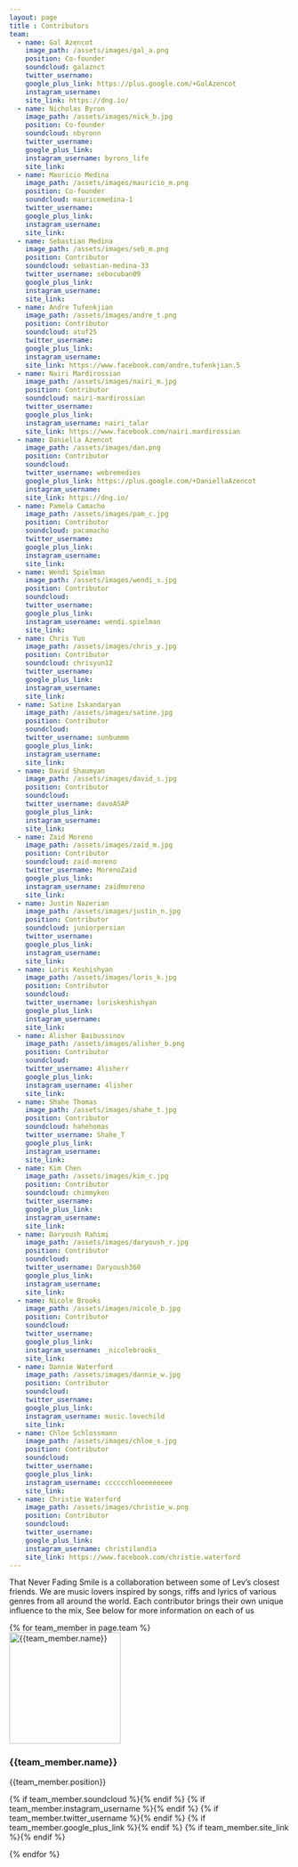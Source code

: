 ```yaml
---
layout: page
title : Contributors
team:
  - name: Gal Azencot
    image_path: /assets/images/gal_a.png
    position: Co-founder
    soundcloud: galaznct
    twitter_username:
    google_plus_link: https://plus.google.com/+GalAzencot
    instagram_username:
    site_link: https://dng.io/
  - name: Nicholas Byron
    image_path: /assets/images/nick_b.jpg
    position: Co-founder
    soundcloud: nbyronn
    twitter_username:
    google_plus_link:
    instagram_username: byrons_life
    site_link:
  - name: Mauricio Medina
    image_path: /assets/images/mauricio_m.png
    position: Co-founder
    soundcloud: mauricemedina-1
    twitter_username:
    google_plus_link:
    instagram_username:
    site_link:
  - name: Sebastian Medina
    image_path: /assets/images/seb_m.png
    position: Contributor
    soundcloud: sebastian-medina-33
    twitter_username: sebocuban09
    google_plus_link:
    instagram_username:
    site_link:
  - name: Andre Tufenkjian
    image_path: /assets/images/andre_t.png
    position: Contributor
    soundcloud: atuf25
    twitter_username:
    google_plus_link:
    instagram_username:
    site_link: https://www.facebook.com/andre.tufenkjian.5
  - name: Nairi Mardirossian
    image_path: /assets/images/nairi_m.jpg
    position: Contributor
    soundcloud: nairi-mardirossian
    twitter_username:
    google_plus_link:
    instagram_username: nairi_talar
    site_link: https://www.facebook.com/nairi.mardirossian
  - name: Daniella Azencot
    image_path: /assets/images/dan.png
    position: Contributor
    soundcloud:
    twitter_username: webremedies
    google_plus_link: https://plus.google.com/+DaniellaAzencot
    instagram_username:
    site_link: https://dng.io/
  - name: Pamela Camacho
    image_path: /assets/images/pam_c.jpg
    position: Contributor
    soundcloud: pacamacho
    twitter_username:
    google_plus_link:
    instagram_username:
    site_link:
  - name: Wendi Spielman
    image_path: /assets/images/wendi_s.jpg
    position: Contributor
    soundcloud:
    twitter_username:
    google_plus_link:
    instagram_username: wendi.spielman
    site_link:
  - name: Chris Yun
    image_path: /assets/images/chris_y.jpg
    position: Contributor
    soundcloud: chrisyun12
    twitter_username:
    google_plus_link:
    instagram_username:
    site_link:
  - name: Satine Iskandaryan
    image_path: /assets/images/satine.jpg
    position: Contributor
    soundcloud:
    twitter_username: sunbummm
    google_plus_link:
    instagram_username:
    site_link:
  - name: David Shaumyan
    image_path: /assets/images/david_s.jpg
    position: Contributor
    soundcloud:
    twitter_username: davoASAP
    google_plus_link:
    instagram_username:
    site_link:
  - name: Zaid Moreno
    image_path: /assets/images/zaid_m.jpg
    position: Contributor
    soundcloud: zaid-moreno
    twitter_username: MorenoZaid
    google_plus_link:
    instagram_username: zaidmoreno
    site_link:
  - name: Justin Nazerian
    image_path: /assets/images/justin_n.jpg
    position: Contributor
    soundcloud: juniorpersian
    twitter_username:
    google_plus_link:
    instagram_username:
    site_link:
  - name: Loris Keshishyan
    image_path: /assets/images/loris_k.jpg
    position: Contributor
    soundcloud:
    twitter_username: loriskeshishyan
    google_plus_link:
    instagram_username:
    site_link:
  - name: Alisher Baibussinov
    image_path: /assets/images/alisher_b.png
    position: Contributor
    soundcloud:
    twitter_username: 4lisherr
    google_plus_link:
    instagram_username: 4lisher
    site_link:
  - name: Shahe Thomas
    image_path: /assets/images/shahe_t.jpg
    position: Contributor
    soundcloud: hahehomas
    twitter_username: Shahe_T
    google_plus_link:
    instagram_username:
    site_link:
  - name: Kim Chen
    image_path: /assets/images/kim_c.jpg
    position: Contributor
    soundcloud: chimmyken
    twitter_username:
    google_plus_link:
    instagram_username:
    site_link:
  - name: Daryoush Rahimi
    image_path: /assets/images/daryoush_r.jpg
    position: Contributor
    soundcloud:
    twitter_username: Daryoush360
    google_plus_link:
    instagram_username:
    site_link:   
  - name: Nicole Brooks
    image_path: /assets/images/nicole_b.jpg
    position: Contributor
    soundcloud:
    twitter_username:
    google_plus_link:
    instagram_username: _nicolebrooks_
    site_link:
  - name: Dannie Waterford
    image_path: /assets/images/dannie_w.jpg
    position: Contributor
    soundcloud:
    twitter_username:
    google_plus_link:
    instagram_username: music.lovechild
    site_link:
  - name: Chloe Schlossmann
    image_path: /assets/images/chloe_s.jpg
    position: Contributor
    soundcloud:
    twitter_username:
    google_plus_link:
    instagram_username: cccccchloeeeeeeee
    site_link:
  - name: Christie Waterford
    image_path: /assets/images/christie_w.png
    position: Contributor
    soundcloud:
    twitter_username:
    google_plus_link:
    instagram_username: christilandia
    site_link: https://www.facebook.com/christie.waterford
---
```

That Never Fading Smile is a collaboration between some of Lev’s closest friends. We are music lovers inspired by songs, riffs and lyrics of various genres from all around the world. Each contributor brings their own unique influence to the mix, See below for more information on each of us

<section class="alternate">
		{% for team_member in page.team %}
		<div class="tprofile">
			<img src="{{team_member.image_path}}" width="200" height="200" alt="{{team_member.name}}">
			<h3>{{team_member.name}}</h3>
			<p>{{team_member.position}}</p>
      <p id="icons">
        {% if team_member.soundcloud %}<a href="https://soundcloud.com/{{team_member.soundcloud}}" target="_new"><i class="fa fa-soundcloud"></i></a>{% endif %}
        {% if team_member.instagram_username %}<a href="https://instagram.com/{{ team_member.instagram_username }}" target="_new"><i class="fa fa-instagram"></i></a>{% endif %}
        {% if team_member.twitter_username %}<a href="https://www.twitter.com/{{ team_member.twitter_username }}" target="_new"><i class="fa fa-twitter"></i></a>{% endif %}
        {% if team_member.google_plus_link %}<a href="{{ team_member.google_plus_link }}" target="_new"><i class="fa fa-google-plus"></i></a>{% endif %}
        {% if team_member.site_link %}<a href="{{ team_member.site_link }}" target="_new"><i class="fa fa-link"></i></a>{% endif %}
      </p>
		</div>
		{% endfor %}
</section>
